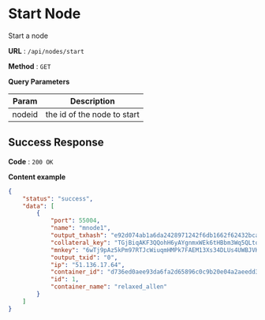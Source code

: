 # Start Node

Start a node 

**URL** : `/api/nodes/start`

**Method** : `GET`


**Query Parameters**

| Param         | Description   |
| ------------- |:-------------:|
| nodeid        | the id of the node to start |

## Success Response

**Code** : `200 OK`

**Content example**

```json
{
    "status": "success",
    "data": [
        {
            "port": 55004,
            "name": "mnode1",
            "output_txhash": "e92d074ab1a6da2428971242f6db1662f62432bca0bccbee7aa356117256e1fb",
            "collateral_key": "TGjBiqAKF3QQohH6yAYgnmxWEk6tHBbm3Wq5QLtoEB7fLueeviac",
            "mnkey": "6wTj9pAz5kPm97RTJcWiuqmHMPk7FAEM13Xs34DLUs4UWBJVKJ7",
            "output_txid": "0",
            "ip": "51.136.17.64",
            "container_id": "d736ed0aee93da6fa2d65896c0c9b20e04a2aeedd3f3d717dce06ddffe4b4934",
            "id": 1,
            "container_name": "relaxed_allen"
        }
    ]
}
```

